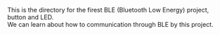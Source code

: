 This is the directory for the firest BLE (Bluetooth Low Energy) project, button and LED.  
We can learn about how to communication through BLE by this project.
